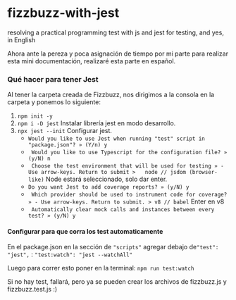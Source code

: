 # fizzbuzz-with-jest
resolving a practical programming test with js and jest for testing, and yes, in English

Ahora ante la pereza y poca asignación de tiempo por mi parte para realizar esta mini documentación, realizaré esta parte en español.

### Qué hacer para tener Jest
Al tener la carpeta creada de Fizzbuzz, nos dirigimos a la consola en la carpeta y ponemos lo siguiente: 
1. `npm init -y`
2. `npm i -D jest` Instalar librería jest en modo desarrollo.
3. `npx jest --init` Configurar jest.
	- `Would you like to use Jest when running "test" script in "package.json"? » (Y/n) y`
	- ` Would you like to use Typescript for the configuration file? » (y/N) n`
	- ` Choose the test environment that will be used for testing » - Use arrow-keys. Return to submit >   node // jsdom (browser-like)`  Node estará seleccionado, solo dar enter.
	- `Do you want Jest to add coverage reports? » (y/N) y `
	- ` Which provider should be used to instrument code for coverage? » - Use arrow-keys. Return to submit. > v8 // babel` Enter en v8
	-  ` Automatically clear mock calls and instances between every test? » (y/N) y`

#### Configurar para que corra los test automaticamente
En el package.json en la sección de `"scripts"` agregar debajo de`"test": "jest",` :
	`"test:watch": "jest --watchAll"`

Luego para correr esto poner en la terminal: `npm run test:watch`

Si no hay test, fallará, pero ya se pueden crear los archivos de fizzbuzz.js y fizzbuzz.test.js :) 

